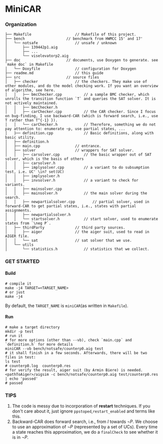 # MiniCAR

### Organization
```
├── Makefile					// Makefile of this project.
├── bench					// benchmark from HWMCC 15' and 17'
│   └── notsafe					// unsafe / unknown
│       ├── 139442p1.aig
│       ├── ...
│       └── viselevatorp2.aig
├── doc						// documents, use Doxygen to generate. see `make doc` in Makefile
│   └── Doxyfile				// configuration for Doxygen
├── readme.md					// this guide
├── src						// source files
│   ├── checker					// the checkers. They make use of other modules, and do the model checking work. If you want an overview of algorithm, see here.
│   │   ├── bmcChecker.cpp			// a sample BMC checker, which unrolls the transition function `T` and queries the SAT solver. It is not actively maintained.
│   │   ├── bmcChecker.h			 
│   │   ├── carChecker.cpp			// the CAR checker. Since I focus on bug-finding, I use backward-CAR (which is forward search, i.e., use T rather than T^{-1} }).
│   │   └── carChecker.h			// Therefore, something we do not pay attention to: enumerate ~p, use partial states, ... 
│   ├── definition.cpp				// Basic definitions, along with basic utility.
│   ├── definition.h
│   ├── main.cpp				// entrance.
│   ├── solver					// wrappers for SAT solver.
│   │   ├── carsolver.cpp			// the basic wrapper out of SAT solver, which is the basis of others
│   │   ├── carsolver.h
│   │   ├── implysolver.cpp			// a variant to do subsumption test, i.e. UC' \in? set(UC)
│   │   ├── implysolver.h
│   │   ├── invsolver.h				// a variant to check for variants.
│   │   ├── mainsolver.cpp
│   │   ├── mainsolver.h			// the main solver during the search.
│   │   ├── newpartialsolver.cpp		// partial solver, used in forward-CAR to get partial states, i.e., states with partial assignments.
│   │   ├── newpartialsolver.h
│   │   └── startsolver.h			// start solver, used to enumerate states from `\neg P`.
│   ├── thirdParty				// third party sources.
│   │   ├── aiger				// the aiger suit, used to read in AIGER file.
│   │   └── sat					// sat solver that we use.
│   └── utils
│       └── statistics.h			// statistics that we collect.

```
### GET STARTED

#### Build

```shell
# compile it
make -j4 TARGET=<TARGET_NAME>
# or just
make -j4
```

By default, the `TARGET_NAME` is `miniCAR`(as written in `Makefile`).

#### Run

```shell
# make a target directory
mkdir -p test
# run it
# for more options (other than --vb), check `main.cpp` and `definition.h` for more details
miniCAR --vb bench/notsafe/counterp0.aig test
# it shall finish in a few seconds. Afterwards, there will be two files in test:
ls test
# counterp0.log  counterp0.res
# for verify the result, aiger suit (by Armin Biere) is needed.
<pathToAiger>/aigsim -c bench/notsafe/counterp0.aig test/counterp0.res | echo 'passed'
# passed
```

### TIPS

1. The code is messy due to incorporation of **restart** techniques. If you don't care about it, just ignore `ppstoped`,`restart_enabled` and terms like this.
2. Backward-CAR does forward search, i.e., from $I$ towards $\neg P$. We choose to use an approximation of $\neg P$ (represented by a set of UCs). Every time a state reaches this approximation, we do a `finalCheck` to see whether it is in $\neg P$. 